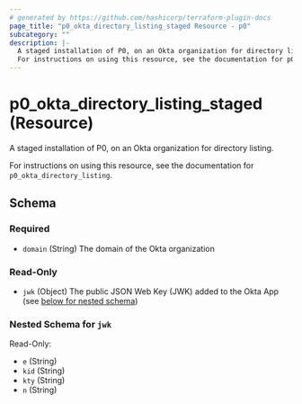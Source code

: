 ```yaml
---
# generated by https://github.com/hashicorp/terraform-plugin-docs
page_title: "p0_okta_directory_listing_staged Resource - p0"
subcategory: ""
description: |-
  A staged installation of P0, on an Okta organization for directory listing.
  For instructions on using this resource, see the documentation for p0_okta_directory_listing.
---
```


# p0_okta_directory_listing_staged (Resource)

A staged installation of P0, on an Okta organization for directory listing.

For instructions on using this resource, see the documentation for `p0_okta_directory_listing`.



<!-- schema generated by tfplugindocs -->
## Schema

### Required

- `domain` (String) The domain of the Okta organization

### Read-Only

- `jwk` (Object) The public JSON Web Key (JWK) added to the Okta App (see [below for nested schema](#nestedatt--jwk))

<a id="nestedatt--jwk"></a>
### Nested Schema for `jwk`

Read-Only:

- `e` (String)
- `kid` (String)
- `kty` (String)
- `n` (String)
